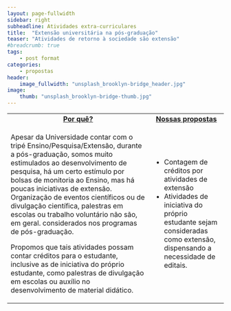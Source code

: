 ```yaml
---
layout: page-fullwidth
sidebar: right
subheadline: Atividades extra-curriculares
title:  "Extensão universitária na pós-graduação"
teaser: "Atividades de retorno à sociedade são extensão"
#breadcrumb: true
tags:
    - post format
categories:
    - propostas
header:
    image_fullwidth: "unsplash_brooklyn-bridge_header.jpg"
image:
    thumb: "unsplash_brooklyn-bridge-thumb.jpg"
---
```

<table style="width: 100%">
    <tr>
        <td><b><u><center>Por quê?</center></u></b></td><td><b><u><center>Nossas propostas</center></u></b></td>
    </tr><tr>
        <td><p>Apesar da Universidade contar com o tripé Ensino/Pesquisa/Extensão, durante a pós-graduação, somos muito estimulados ao desenvolvimento de pesquisa, há um certo estímulo por bolsas de monitoria ao Ensino, mas há poucas iniciativas de extensão. Organização de eventos científicos ou de divulgação científica, palestras em escolas ou trabalho voluntário não são, em geral. considerados nos programas de pós-graduação.</p>
            <p>Propomos que tais atividades possam contar créditos para o estudante, inclusive as de iniciativa do próprio estudante, como palestras de divulgação em escolas ou auxílio no desenvolvimento de material didático.</p>
        </td><td>
            <p><ul>
                <li>Contagem de créditos por atividades de extensão</li>
                <li>Atividades de iniciativa do próprio estudante sejam consideradas como extensão, dispensando a necessidade de editais.</li>
            </ul></p>
        </td>
    </tr>
</table>

